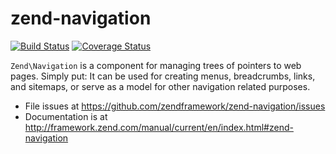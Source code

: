# zend-navigation

[![Build Status](https://secure.travis-ci.org/zendframework/zend-navigation.svg?branch=master)](https://secure.travis-ci.org/zendframework/zend-navigation)
[![Coverage Status](https://coveralls.io/repos/zendframework/zend-navigation/badge.svg?branch=master)](https://coveralls.io/r/zendframework/zend-navigation?branch=master)

`Zend\Navigation` is a component for managing trees of pointers to web pages.
Simply put: It can be used for creating menus, breadcrumbs, links, and sitemaps,
or serve as a model for other navigation related purposes.


- File issues at https://github.com/zendframework/zend-navigation/issues
- Documentation is at http://framework.zend.com/manual/current/en/index.html#zend-navigation

